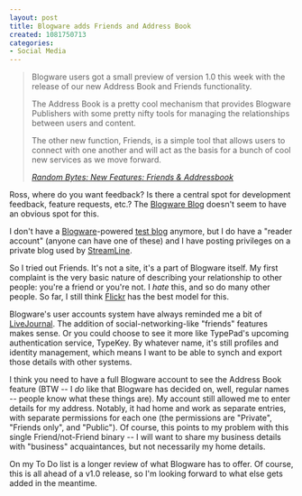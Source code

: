 ```yaml
--- 
layout: post
title: Blogware adds Friends and Address Book
created: 1081750713
categories: 
- Social Media
---
```

<blockquote>
<p>Blogware users got a small preview of version 1.0 this week with the release of our new Address Book and Friends functionality.</p>

<p>The Address Book is a pretty cool mechanism that provides Blogware Publishers with some pretty nifty tools for managing the relationships between users and content.</p>

<p>The other new function, Friends, is a simple tool that allows users to connect with one another and will act as the basis for a bunch of cool new services as we move forward.</p>
<cite><a href="http://www.byte.org/blog/_archives/2004/4/9/33574.html">Random Bytes: New Features: Friends & Addressbook</a></cite>
</blockquote>

<p>Ross, where do you want feedback? Is there a central spot for development feedback, feature requests, etc.? The <a href="http://blog.blogware.com/">Blogware Blog</a> doesn't seem to have an obvious spot for this.</p>
<!--break-->
<p>I don't have a <a href="http://www.blogware.com">Blogware</a>-powered <a href="http://bmann.blogware.com">test blog</a> anymore, but I do have a "reader account" (anyone can have one of these) and I have posting privileges on a private blog used by <a href="http://www.streamlinewebco.com" title="Vancouver blog consulting">StreamLine</a>.</p>

<p>So I tried out Friends. It's not a site, it's a part of Blogware itself. My first complaint is the very basic nature of describing your relationship to other people: you're a friend or you're not. I <em>hate</em> this, and so do many other people. So far, I still think <a href="http://www.flickr.com">Flickr</a> has the best model for this.</p>

<p>Blogware's user accounts system have always reminded me a bit of <a href="http://www.livejournal.com">LiveJournal</a>. The addition of social-networking-like "friends" features makes sense. Or you could choose to see it more like TypePad's upcoming authentication service, TypeKey. By whatever name, it's still profiles and identity management, which means I want to be able to synch and export those details with other systems.</p>

<p>I think you need to have a full Blogware account to see the Address Book feature (BTW -- I <em>do</em> like that Blogware has decided on, well, regular names -- people know what these things are). My account still allowed me to enter details for my address. Notably, it had home and work as separate entries, with separate permissions for each one (the permissions are "Private", "Friends only", and "Public"). Of course, this points to my problem with this single Friend/not-Friend binary -- I will want to share my business details with "business" acquaintances, but not necessarily my home details.</p>

<p>On my To Do list is a longer review of what Blogware has to offer. Of course, this is all ahead of a v1.0 release, so I'm looking forward to what else gets added in the meantime.</p>
